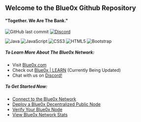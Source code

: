 ## Welcome to the Blue0x Github Repository

#### "Together. We Are The Bank."

![GitHub last commit](https://img.shields.io/github/last-commit/theBlue0x/exchange?color=success)  [![Discord](https://img.shields.io/discord/823558528212008961?logo=discord)](https://discord.gg/EbBWRSPW63)

![Java](https://badges.aleen42.com/src/java.svg)
![JavaScript](https://img.shields.io/badge/-JavaScript-black?style=flat-square&logo=javascript)
![CSS3](https://img.shields.io/badge/-CSS3-1572B6?style=flat-square&logo=css3)
![HTML5](https://img.shields.io/badge/-HTML5-E34F26?style=flat-square&logo=html5&logoColor=white)
![Bootstrap](https://img.shields.io/badge/-Bootstrap-563D7C?style=flat-square&logo=bootstrap)

##### To Learn More About The Blue0x Network:

- Visit [Blue0x.com](https://blue0x.com)
- Check out [Blue0x | LEARN](https://learn.blue0x.com) (Currently Being Updated)
- Chat with us on [Discord!](https://discord.gg/EbBWRSPW63)

##### To Get Started Now:
- [Connect to the Blue0x Network](https://learn.blue0x.com/connect)
- [Deploy a Blue0x Decentralized Public Node](https://learn.blue0x.com/connect/vps)
- [Verify Your Blue0x Node](https://blue0x.com/verify.html)
- [View Blue0x Network Stats](https://blue0x.com/status.html)
 
















